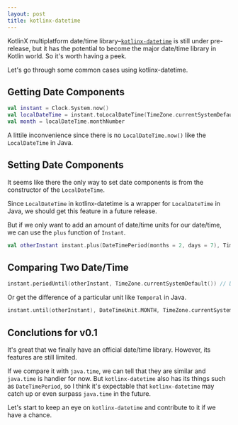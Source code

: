 ```yaml
---
layout: post
title: kotlinx-datetime
---
```


KotlinX multiplatform date/time library–[`kotlinx-datetime`](https://github.com/Kotlin/kotlinx-datetime) is still under pre-release, but it has the potential to become the major date/time library in Kotlin world. So it's worth having a peek.

Let's go through some common cases using kotlinx-datetime.

## Getting Date Components

```kotlin
val instant = Clock.System.now()
val localDateTime = instant.toLocalDateTime(TimeZone.currentSystemDefault())
val month = localDateTime.monthNumber
```

A littile inconvenience since there is no `LocalDateTime.now()` like the `LocalDateTime` in Java.

## Setting Date Components

It seems like there the only way to set date components is from the constructor of the `LocalDateTime`.

Since `LocalDateTime` in kotlinx-datetime is a wrapper for `LocalDateTime` in Java, we should get this feature in a future release.

But if we only want to add an amount of date/time units for our date/time, we can use the `plus` function of `Instant`.

```kotlin
val otherInstant instant.plus(DateTimePeriod(months = 2, days = 7), TimeZone.currentSystemDefault())
```

## Comparing Two Date/Time

```Kotlin
instant.periodUntil(otherInstant, TimeZone.currentSystemDefault()) // DateTimePeriod(months = 2, days = 7)
```

Or get the difference of a particular unit like `Temporal` in Java.

```Kotlin
instant.until(otherInstant), DateTimeUnit.MONTH, TimeZone.currentSystemDefault()) // 2
```

## Conclutions for v0.1

It's great that we finally have an official date/time library. However, its features are still limited.

If we compare it with `java.time`, we can tell that they are similar and `java.time` is handier for now. But `kotlinx-datetime` also has its things such as `DateTimePeriod`, so I think it's expectable that `kotlinx-datetime` may catch up or even surpass `java.time` in the future.

Let's start to keep an eye on `kotlinx-datetime` and contribute to it if we have a chance.
